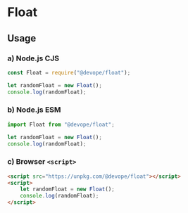 # Float

## Usage

### a) Node.js CJS

```js
const Float = require("@devope/float");

let randomFloat = new Float();
console.log(randomFloat);
```

### b) Node.js ESM

```js
import Float from "@devope/float";

let randomFloat = new Float();
console.log(randomFloat);
```

### c) Browser `<script>`

```html
<script src="https://unpkg.com/@devope/float"></script>
<script>
    let randomFloat = new Float();
    console.log(randomFloat);
</script>
```